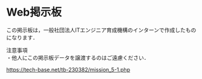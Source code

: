 # Web掲示板
この掲示板は，一般社団法人ITエンジニア育成機構のインターンで作成したものになります．

注意事項<br>
・他人にこの掲示板データを譲渡するのはご遠慮ください．

https://tech-base.net/tb-230382/mission_5-1.php
